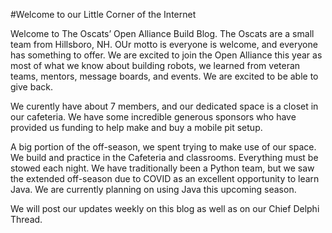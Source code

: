 #Welcome to our Little Corner of the Internet

Welcome to The Oscats’ Open Alliance Build Blog. The Oscats are a small team from Hillsboro, NH. OUr motto is everyone is welcome, and everyone has something to offer. We are excited to join the Open Alliance this year as most of what we know about building robots, we learned from veteran teams, mentors, message boards, and events. We are excited to be able to give back.

We curently have about 7 members, and our dedicated space is a closet in our cafeteria. We have some incredible generous sponsors who have provided us funding to help make and buy a mobile pit setup.

A big portion of the off-season, we spent trying to make use of our space. We build and practice in the Cafeteria and classrooms. Everything must be stowed each night. We have traditionally been a Python team, but we saw the extended off-season due to COVID as an excellent opportunity to learn Java. We are currently planning on using Java this upcoming season.

We will post our updates weekly on this blog as well as on our Chief Delphi Thread.
